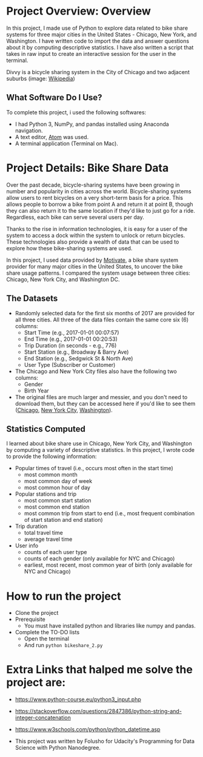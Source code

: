 # Project Overview: Overview
In this project, I made use of Python to explore data related to bike share systems for three major cities in the United States - Chicago, New York, and Washington. I have written code to import the data and answer questions about it by computing descriptive statistics. I have also written a script that takes in raw input to create an interactive session for the user in the terminal.

Divvy is a bicycle sharing system in the City of Chicago and two adjacent suburbs (image: [Wikipedia](https://en.wikipedia.org/wiki/Divvy))

## What Software Do I Use?
To complete this project, i used the following softwares:
* I had Python 3, NumPy, and pandas installed using Anaconda navigation.
* A text editor,  [Atom](https://atom.io/) was used.
* A terminal application (Terminal on Mac).

# Project Details: Bike Share Data
Over the past decade, bicycle-sharing systems have been growing in number and popularity in cities across the world. Bicycle-sharing systems allow users to rent bicycles on a very short-term basis for a price. This allows people to borrow a bike from point A and return it at point B, though they can also return it to the same location if they'd like to just go for a ride. Regardless, each bike can serve several users per day.

Thanks to the rise in information technologies, it is easy for a user of the system to access a dock within the system to unlock or return bicycles. These technologies also provide a wealth of data that can be used to explore how these bike-sharing systems are used.

In this project, I used data provided by [Motivate](https://www.motivateco.com/), a bike share system provider for many major cities in the United States, to uncover the bike share usage patterns. I compared the system usage between three cities: Chicago, New York City, and Washington DC.

## The Datasets
* Randomly selected data for the first six months of 2017 are provided for all three cities. All three of the data files contain the same core six (6) columns:
    * Start Time (e.g., 2017-01-01 00:07:57)
    * End Time (e.g., 2017-01-01 00:20:53)
    * Trip Duration (in seconds - e.g., 776)
    * Start Station (e.g., Broadway & Barry Ave)
    * End Station (e.g., Sedgwick St & North Ave)
    * User Type (Subscriber or Customer)
* The Chicago and New York City files also have the following two columns:
    * Gender
    * Birth Year
* The original files are much larger and messier, and you don't need to download them, but they can be accessed here if you'd like to see them ([Chicago](https://www.divvybikes.com/system-data), [New York City](https://www.citibikenyc.com/system-data), [Washington](https://www.capitalbikeshare.com/system-data)). 

## Statistics Computed
I learned about bike share use in Chicago, New York City, and Washington by computing a variety of descriptive statistics. In this project, I wrote code to provide the following information:
* Popular times of travel (i.e., occurs most often in the start time)
    * most common month
    * most common day of week
    * most common hour of day
* Popular stations and trip
    * most common start station
    * most common end station
    * most common trip from start to end (i.e., most frequent combination of start station and end station)
* Trip duration
    * total travel time
    * average travel time
* User info
    * counts of each user type
    * counts of each gender (only available for NYC and Chicago)
    * earliest, most recent, most common year of birth (only available for NYC and Chicago)

# How to run the project
* Clone the project
* Prerequisite
    * You must have installed python and libraries like numpy and pandas.
* Complete the TO-DO lists
    * Open the terminal
    * And run
    ```python bikeshare_2.py```

# Extra Links that halped me solve the project are:
* https://www.python-course.eu/python3_input.php
* https://stackoverflow.com/questions/2847386/python-string-and-integer-concatenation
* https://www.w3schools.com/python/python_datetime.asp

* This project was written by Folusho for Udacity's Programming for Data Science with Python Nanodegree.